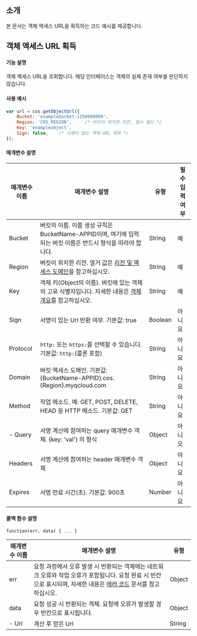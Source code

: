 ## 소개

본 문서는 객체 액세스 URL을 획득하는 코드 예시를 제공합니다.

## 객체 액세스 URL 획득

#### 기능 설명

객체 액세스 URL을 조회합니다. 해당 인터페이스는 객체의 실제 존재 여부를 판단하지 않습니다.

#### 사용 예시

[//]: # (.cssg-snippet-get-presign-download-url)
```js
var url = cos.getObjectUrl({
    Bucket: 'examplebucket-1250000000',
    Region: 'COS_REGION',     /* 버킷이 위치한 리전, 필수 필드 */
    Key: 'exampleobject',
    Sign: false,    /* 서명이 없는 객체 URL 획득 */
});
```

#### 매개변수 설명

| 매개변수 이름  | 매개변수 설명                                                     | 유형    | 필수 입력 여부 |
| ------- | ------------------------------------------------------------ | ------- | ---- |
| Bucket  | 버킷의 이름. 이름 생성 규칙은 BucketName-APPID이며, 여기에 입력되는 버킷 이름은 반드시 형식을 따라야 합니다. | String  | 예   |
| Region                     | 버킷이 위치한 리전. 열거 값은 [리전 및 액세스 도메인](https://intl.cloud.tencent.com/document/product/436/6224)을 참고하십시오. | String   | 예   |
| Key                        | 객체 키(Object의 이름). 버킷에 있는 객체의 고유 식별자입니다. 자세한 내용은 [객체 개요](https://intl.cloud.tencent.com/document/product/436/13324)를 참고하십시오. | String   | 예   |
| Sign    | 서명이 있는 Url 반환 여부. 기본값: true                          | Boolean | 아니요   |
| Protocol    | `http:` 또는 `https:`를 선택할 수 있습니다. 기본값: `http:`(콜론 포함)                         | String | 아니요   |
| Domain    | 버킷 액세스 도메인. 기본값: {BucketName-APPID}.cos.{Region}.myqcloud.com     | String | 아니요   |
| Method  | 작업 메소드. 예: GET, POST, DELETE, HEAD 등 HTTP 메소드. 기본값: GET | String  | 아니요   |
| - Query    | 서명 계산에 참여하는 query 매개변수 객체. {key: 'val'} 의 형식               | Object   | 아니오   |
| Headers | 서명 계산에 참여하는 header 매개변수 객체                               | Object  | 아니요   |
| Expires | 서명 만료 시간(초). 기본값: 900초                                  | Number  | 아니요   |

#### 콜백 함수 설명

```
function(err, data) { ... }
```

| 매개변수 이름         | 매개변수 설명                                                     | 유형   |
| ------ | ------------------------------------------------------------ | ------ |
| err    | 요청 과정에서 오류 발생 시 반환되는 객체에는 네트워크 오류와 작업 오류가 포함됩니다. 요청 완료 시 빈칸으로 표시되며, 자세한 내용은 [에러 코드](https://intl.cloud.tencent.com/document/product/436/7730) 문서를 참고하십시오. | Object |
| data   | 요청 성공 시 반환되는 객체. 요청에 오류가 발생할 경우 빈칸으로 표시됩니다.               | Object |
| - Url  | 계산 후 얻은 Url                                               | String |
